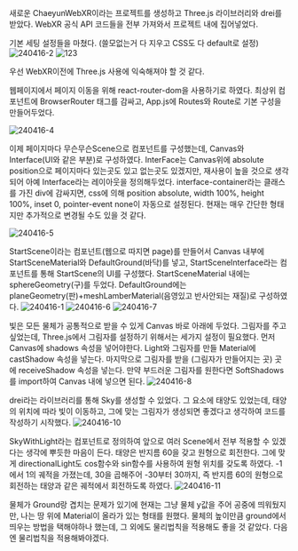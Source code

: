 새로운 ChaeyunWebXR이라는 프로젝트를 생성하고 Three.js 라이브러리와 drei를 받았다.
WebXR 공식 API 코드들을 전부 가져와서 프로젝트 내에 집어넣었다.

기본 세팅 설정들을 마쳤다. (쓸모없는거 다 지우고 CSS도 다 default로 설정)
![240416-2](https://github.com/ChaeDoll/TIL/assets/108540812/28e3d348-083b-413a-9a6f-64078f13e58f)
![123](https://github.com/ChaeDoll/TIL/assets/108540812/9cdf8907-55e6-4a9a-ac35-1b7db769f96c)


우선 WebXR이전에 Three.js 사용에 익숙해져야 할 것 같다.

웹페이지에서 페이지 이동을 위해 react-router-dom을 사용하기로 하였다.
최상위 컴포넌트에 BrowserRouter 태그를 감싸고, App.js에 Routes와 Route로 기본 구성을 만들어두었다.

![240416-4](https://github.com/ChaeDoll/TIL/assets/108540812/a2ed040b-17d4-45aa-a957-424c49e54480)

이제 페이지마다 무슨무슨Scene으로 컴포넌트를 구성했는데, Canvas와 Interface(UI와 같은 부분)로 구성하였다.
InterFace는 Canvas위에 absolute position으로 페이지마다 있는곳도 있고 없는곳도 있겠지만, 재사용이 높을 것으로 생각되어 아예 Interface라는 레이아웃을 정의해두었다.
interface-container라는 클래스를 가진 div에 감싸지면, css에 의해 position absolute, width 100%, height 100%, inset 0, pointer-event none이 자동으로 설정된다.
현재는 매우 간단한 형태지만 추가적으로 변경될 수도 있을 것 같다.

![240416-5](https://github.com/ChaeDoll/TIL/assets/108540812/2ef6b072-d51c-4960-bc41-90f457507b3c)

StartScene이라는 컴포넌트(웹으로 따지면 page)를 만들어서 Canvas 내부에 StartSceneMaterial와 DefaultGround(바닥)를 넣고, StartSceneInterface라는 컴포넌트를 통해 StartScene의 UI를 구성했다.
StartSceneMaterial 내에는 sphereGeometry(구)를 두었다.
DefaultGround에는 planeGeometry(판)+meshLamberMaterial(음영있고 반사안되는 재질)로 구성하였다.
![240416-1](https://github.com/ChaeDoll/TIL/assets/108540812/e91839bd-99b7-4d52-b7c3-80d28212af62)
![240416-6](https://github.com/ChaeDoll/TIL/assets/108540812/2c622c09-8a6b-4f82-b88b-b6da0357067b)
![240416-7](https://github.com/ChaeDoll/TIL/assets/108540812/86449bba-27f5-432b-b93c-c21eab2d6c37)


빛은 모든 물체가 공통적으로 받을 수 있게 Canvas 바로 아래에 두었다.
그림자를 주고싶었는데, Three.js에서 그림자를 설정하기 위해서는 세가지 설정이 필요했다.
먼저 Canvas에 shadows 속성을 넣어야한다.
Light와 그림자를 만들 Material에 castShadow 속성을 넣는다.
마지막으로 그림자를 받을 (그림자가 만들어지는 곳) 곳에 receiveShadow 속성을 넣는다.
만약 부드러운 그림자를 원한다면 SoftShadows를 import하여 Canvas 내에 넣으면 된다.
![240416-8](https://github.com/ChaeDoll/TIL/assets/108540812/778329b3-7139-456d-b153-f95e3659d110)


drei라는 라이브러리를 통해 Sky를 생성할 수 있었다. 그 요소에 태양도 있었는데, 태양의 위치에 따라 빛이 이동하고, 그에 맞는 그림자가 생성되면 좋겠다고 생각하여 코드를 작성하기 시작했다.
![240416-10](https://github.com/ChaeDoll/TIL/assets/108540812/e18e1b10-2fcc-471b-97c2-b72dcee2ea96)

SkyWithLight라는 컴포넌트로 정의하여 앞으로 여러 Scene에서 전부 적용할 수 있겠다는 생각에 뿌듯한 마음이 든다.
태양은 반지름 60을 갖고 원형으로 회전한다. 그에 맞게 directionalLight도 cos함수와 sin함수를 사용하여 원형 위치를 갖도록 하였다. -1에서 1의 궤적을 가졌는데, 30을 곱해주어 -30부터 30까지, 즉 반지름 60의 원형으로 회전하는 태양과 같은 궤적에서 회전하도록 하였다. 
![240416-11](https://github.com/ChaeDoll/TIL/assets/108540812/d85208f9-58fb-4798-a6c4-78e9cd27bde4)

물체가 Ground랑 겹치는 문제가 있기에 현재는 그냥 물체 y값을 주어 공중에 띄워뒀지만, 나는 땅 위에 Material이 올라가 있는 형태를 원했다. 물체의 높이만큼 ground에서 띄우는 방법을 택해야하나 했는데, 그 외에도 물리법칙을 적용해도 좋을 것 같았다.
다음엔 물리법칙을 적용해봐야겠다.
